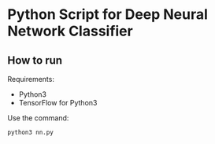 # Python Script for Deep Neural Network Classifier

## How to run

Requirements:
+ Python3
+ TensorFlow for Python3

Use the command:
```sh
python3 nn.py
```